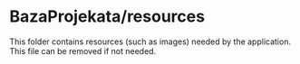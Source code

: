 # BazaProjekata/resources

This folder contains resources (such as images) needed by the application. This file can
be removed if not needed.
